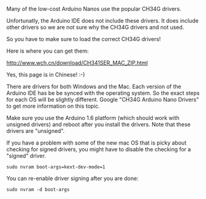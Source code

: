 Many of the low-cost Arduino Nanos use the popular CH34G drivers.

Unfortunatly, the Arduino IDE does not include these drivers.  It does include other drivers so we are not sure why the CH34G drivers and not used.

So you have to make sure to load the correct CH34G drivers!

Here is where you can get them:

http://www.wch.cn/download/CH341SER_MAC_ZIP.html

Yes, this page is in Chinese! :-)

There are drivers for both Windows and the Mac.  Each version of the Arduino IDE has be be synced with the operating system.  So the exact steps for each OS will be slightly different.  Google "CH34G Arduino Nano Drivers" to get more information on this topic.

Make sure you use the Arduino 1.6 platform (which should work with unsigned drivers) and reboot after you install the drivers.  Note that these drivers are "unsigned".

If you have a problem with some of the new mac OS that is picky about checking for signed drivers, you might have to disable the checking for a "signed" driver.

    sudo nvram boot-args=kext-dev-mode=1

You can re-enable driver signing after you are done:

    sudo nvram -d boot-args
